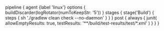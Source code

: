 pipeline {
  agent {label 'linux'}
  options {
    buildDiscarder(logRotator(numToKeepStr: '5'))
  }
  stages {
    stage('Build') {
      steps {
        sh './gradlew clean check --no-daemon'
      }
    }
  }
  post {
    always {
        junit(
          allowEmptyResults: true, 
          testResults: '**/build/test-results/test/*.xml'
        )
    }
  }
}

